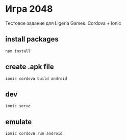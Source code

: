 # Игра 2048

Тестовое задание для Ligeria Games.
Cordova + Ionic

## install packages
`npm install`

## create .apk file
`ionic cordova build android`

## dev
`ionic serve`

## emulate
`ionic cordova run android`
